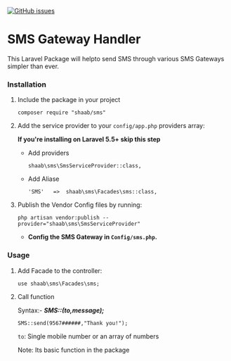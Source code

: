 [![GitHub issues](https://img.shields.io/github/issues/shihabEK/Sms-Gateway-Handler.svg)](https://github.com/shihabEK/Sms-Gateway-Handler/issues)

# SMS Gateway Handler

This Laravel Package will helpto  send SMS through various SMS Gateways simpler than ever.


### Installation


1. Include the package in your project

    ```
    composer require "shaab/sms"
    ```

2. Add the service provider to your `config/app.php` providers array:

    **If you're installing on Laravel 5.5+ skip this step**

    * Add providers
        ```
        shaab\sms\SmsServiceProvider::class,
        ```
    * Add Aliase
        ```
        'SMS'   =>  shaab\sms\Facades\sms::class,
        ```
3. Publish the Vendor Config files by running:

    ```
    php artisan vendor:publish --provider="shaab\sms\SmsServiceProvider"
    ```

    * **Config the SMS Gateway in `Config/sms.php`.**

### Usage

1.  Add Facade to the controller:

    ```
    use shaab\sms\Facades\sms;
    ```
2. Call function

    Syntax:- ***SMS::($to,$message);***

    ```
    SMS::send(9567######,"Thank you!");
    ```


    `to`: Single mobile number or an array of numbers

    Note: Its basic function in the package




